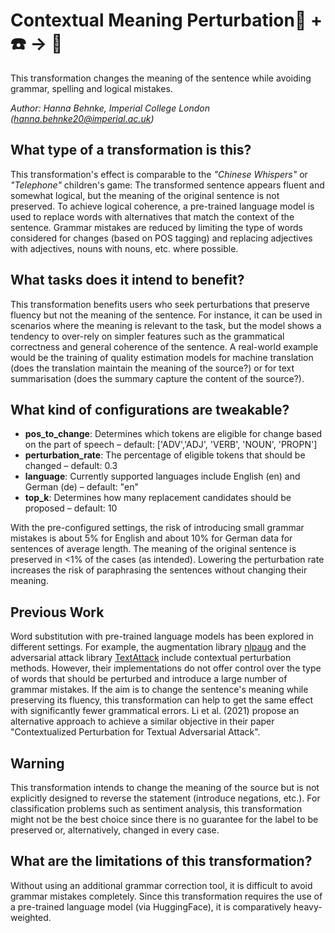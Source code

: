 # Contextual Meaning Perturbation🦎  + ☎️️ → 🐍
This transformation changes the meaning of the sentence while avoiding grammar, spelling and logical mistakes.

*Author:
Hanna Behnke, Imperial College London
(hanna.behnke20@imperial.ac.uk)*

## What type of a transformation is this?
This transformation's effect is comparable to the <i>"Chinese Whispers"</i> or <i>"Telephone"</i> children's game: The transformed sentence
appears fluent and somewhat logical, but the meaning of the original sentence is not preserved.
To achieve logical coherence, a pre-trained language model is used to replace words with alternatives that match the context of the sentence.
Grammar mistakes are reduced by limiting the type of words considered for changes (based on POS tagging) and replacing adjectives with adjectives,
nouns with nouns, etc. where possible.


## What tasks does it intend to benefit?
This transformation benefits users who seek perturbations that preserve fluency but not the meaning of the sentence.
For instance, it can be used in scenarios where the meaning is relevant to the task, but the model shows a tendency
to over-rely on simpler features such as the grammatical correctness and general coherence of the sentence.
A real-world example would be the training of quality estimation models for machine translation
(does the translation maintain the meaning of the source?) or for text summarisation (does the summary capture the content of the source?).


## What kind of configurations are tweakable?
- <b>pos_to_change</b>: Determines which tokens are eligible for change based on the part of speech – default: ['ADV','ADJ', 'VERB', 'NOUN', 'PROPN']
- <b>perturbation_rate</b>: The percentage of eligible tokens that should be changed – default: 0.3
- <b>language</b>: Currently supported languages include English (en) and German (de) – default: "en"
- <b>top_k</b>: Determines how many replacement candidates should be proposed – default: 10

With the pre-configured settings, the risk of introducing small grammar mistakes
is about 5% for English and about 10% for German data for sentences of average length. The meaning of the original sentence is preserved in <1% of the cases (as intended).
Lowering the perturbation rate increases the risk of paraphrasing the sentences without changing their meaning.


## Previous Work
Word substitution with pre-trained language models has been explored in different settings. For example, the augmentation
library [nlpaug](https://github.com/makcedward/nlpaug "nlpaug") and the adversarial attack library
[TextAttack](https://github.com/QData/TextAttack "TextAttack") include contextual perturbation methods.
However, their implementations do not offer control over the type of words that should be perturbed and introduce
a large number of grammar mistakes. If the aim is to change the sentence's meaning while preserving its fluency,
this transformation can help to get the same effect with significantly fewer grammatical errors. Li et al. (2021) propose an alternative approach to achieve a similar objective in their paper
"Contextualized Perturbation for Textual Adversarial Attack".

## Warning
This transformation intends to change the meaning of the source but is not explicitly designed to reverse the statement (introduce negations, etc.).
For classification problems such as sentiment analysis, this transformation might not be the best choice since there is no guarantee for the label to be preserved or, alternatively, changed in every case.

## What are the limitations of this transformation?
Without using an additional grammar correction tool, it is difficult to avoid grammar mistakes completely.
Since this transformation requires the use of a pre-trained language model (via HuggingFace), it is comparatively heavy-weighted.
